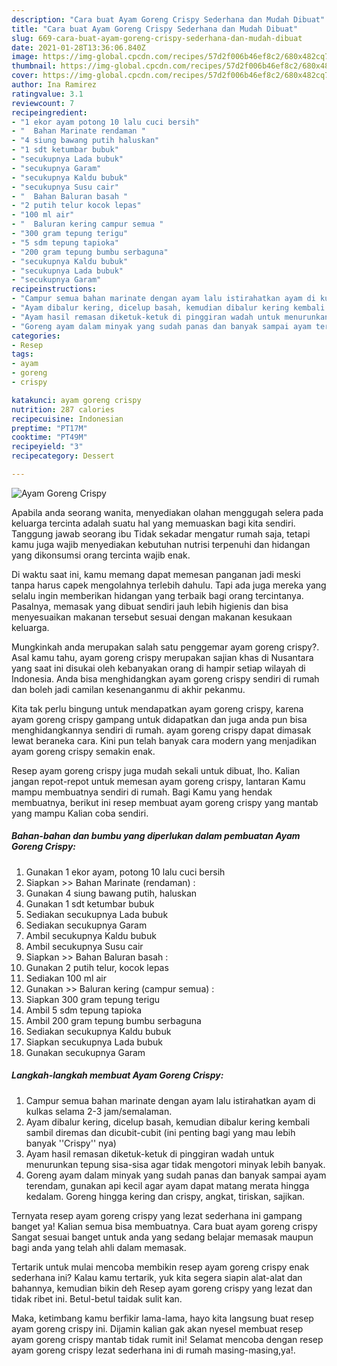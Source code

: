 ```yaml
---
description: "Cara buat Ayam Goreng Crispy Sederhana dan Mudah Dibuat"
title: "Cara buat Ayam Goreng Crispy Sederhana dan Mudah Dibuat"
slug: 669-cara-buat-ayam-goreng-crispy-sederhana-dan-mudah-dibuat
date: 2021-01-28T13:36:06.840Z
image: https://img-global.cpcdn.com/recipes/57d2f006b46ef8c2/680x482cq70/ayam-goreng-crispy-foto-resep-utama.jpg
thumbnail: https://img-global.cpcdn.com/recipes/57d2f006b46ef8c2/680x482cq70/ayam-goreng-crispy-foto-resep-utama.jpg
cover: https://img-global.cpcdn.com/recipes/57d2f006b46ef8c2/680x482cq70/ayam-goreng-crispy-foto-resep-utama.jpg
author: Ina Ramirez
ratingvalue: 3.1
reviewcount: 7
recipeingredient:
- "1 ekor ayam potong 10 lalu cuci bersih"
- "  Bahan Marinate rendaman "
- "4 siung bawang putih haluskan"
- "1 sdt ketumbar bubuk"
- "secukupnya Lada bubuk"
- "secukupnya Garam"
- "secukupnya Kaldu bubuk"
- "secukupnya Susu cair"
- "  Bahan Baluran basah "
- "2 putih telur kocok lepas"
- "100 ml air"
- "  Baluran kering campur semua "
- "300 gram tepung terigu"
- "5 sdm tepung tapioka"
- "200 gram tepung bumbu serbaguna"
- "secukupnya Kaldu bubuk"
- "secukupnya Lada bubuk"
- "secukupnya Garam"
recipeinstructions:
- "Campur semua bahan marinate dengan ayam lalu istirahatkan ayam di kulkas selama 2-3 jam/semalaman."
- "Ayam dibalur kering, dicelup basah, kemudian dibalur kering kembali sambil diremas dan dicubit-cubit (ini penting bagi yang mau lebih banyak &#39;&#39;Crispy&#39;&#39; nya)"
- "Ayam hasil remasan diketuk-ketuk di pinggiran wadah untuk menurunkan tepung sisa-sisa agar tidak mengotori minyak lebih banyak."
- "Goreng ayam dalam minyak yang sudah panas dan banyak sampai ayam terendam, gunakan api kecil agar ayam dapat matang merata hingga kedalam. Goreng hingga kering dan crispy, angkat, tiriskan, sajikan."
categories:
- Resep
tags:
- ayam
- goreng
- crispy

katakunci: ayam goreng crispy 
nutrition: 287 calories
recipecuisine: Indonesian
preptime: "PT17M"
cooktime: "PT49M"
recipeyield: "3"
recipecategory: Dessert

---
```



![Ayam Goreng Crispy](https://img-global.cpcdn.com/recipes/57d2f006b46ef8c2/680x482cq70/ayam-goreng-crispy-foto-resep-utama.jpg)

Apabila anda seorang wanita, menyediakan olahan menggugah selera pada keluarga tercinta adalah suatu hal yang memuaskan bagi kita sendiri. Tanggung jawab seorang ibu Tidak sekadar mengatur rumah saja, tetapi kamu juga wajib menyediakan kebutuhan nutrisi terpenuhi dan hidangan yang dikonsumsi orang tercinta wajib enak.

Di waktu  saat ini, kamu memang dapat memesan panganan jadi meski tanpa harus capek mengolahnya terlebih dahulu. Tapi ada juga mereka yang selalu ingin memberikan hidangan yang terbaik bagi orang tercintanya. Pasalnya, memasak yang dibuat sendiri jauh lebih higienis dan bisa menyesuaikan makanan tersebut sesuai dengan makanan kesukaan keluarga. 



Mungkinkah anda merupakan salah satu penggemar ayam goreng crispy?. Asal kamu tahu, ayam goreng crispy merupakan sajian khas di Nusantara yang saat ini disukai oleh kebanyakan orang di hampir setiap wilayah di Indonesia. Anda bisa menghidangkan ayam goreng crispy sendiri di rumah dan boleh jadi camilan kesenanganmu di akhir pekanmu.

Kita tak perlu bingung untuk mendapatkan ayam goreng crispy, karena ayam goreng crispy gampang untuk didapatkan dan juga anda pun bisa menghidangkannya sendiri di rumah. ayam goreng crispy dapat dimasak lewat beraneka cara. Kini pun telah banyak cara modern yang menjadikan ayam goreng crispy semakin enak.

Resep ayam goreng crispy juga mudah sekali untuk dibuat, lho. Kalian jangan repot-repot untuk memesan ayam goreng crispy, lantaran Kamu mampu membuatnya sendiri di rumah. Bagi Kamu yang hendak membuatnya, berikut ini resep membuat ayam goreng crispy yang mantab yang mampu Kalian coba sendiri.

<!--inarticleads1-->

##### Bahan-bahan dan bumbu yang diperlukan dalam pembuatan Ayam Goreng Crispy:

1. Gunakan 1 ekor ayam, potong 10 lalu cuci bersih
1. Siapkan  &gt;&gt; Bahan Marinate (rendaman) :
1. Gunakan 4 siung bawang putih, haluskan
1. Gunakan 1 sdt ketumbar bubuk
1. Sediakan secukupnya Lada bubuk
1. Sediakan secukupnya Garam
1. Ambil secukupnya Kaldu bubuk
1. Ambil secukupnya Susu cair
1. Siapkan  &gt;&gt; Bahan Baluran basah :
1. Gunakan 2 putih telur, kocok lepas
1. Sediakan 100 ml air
1. Gunakan  &gt;&gt; Baluran kering (campur semua) :
1. Siapkan 300 gram tepung terigu
1. Ambil 5 sdm tepung tapioka
1. Ambil 200 gram tepung bumbu serbaguna
1. Sediakan secukupnya Kaldu bubuk
1. Siapkan secukupnya Lada bubuk
1. Gunakan secukupnya Garam




<!--inarticleads2-->

##### Langkah-langkah membuat Ayam Goreng Crispy:

1. Campur semua bahan marinate dengan ayam lalu istirahatkan ayam di kulkas selama 2-3 jam/semalaman.
1. Ayam dibalur kering, dicelup basah, kemudian dibalur kering kembali sambil diremas dan dicubit-cubit (ini penting bagi yang mau lebih banyak &#39;&#39;Crispy&#39;&#39; nya)
1. Ayam hasil remasan diketuk-ketuk di pinggiran wadah untuk menurunkan tepung sisa-sisa agar tidak mengotori minyak lebih banyak.
1. Goreng ayam dalam minyak yang sudah panas dan banyak sampai ayam terendam, gunakan api kecil agar ayam dapat matang merata hingga kedalam. Goreng hingga kering dan crispy, angkat, tiriskan, sajikan.




Ternyata resep ayam goreng crispy yang lezat sederhana ini gampang banget ya! Kalian semua bisa membuatnya. Cara buat ayam goreng crispy Sangat sesuai banget untuk anda yang sedang belajar memasak maupun bagi anda yang telah ahli dalam memasak.

Tertarik untuk mulai mencoba membikin resep ayam goreng crispy enak sederhana ini? Kalau kamu tertarik, yuk kita segera siapin alat-alat dan bahannya, kemudian bikin deh Resep ayam goreng crispy yang lezat dan tidak ribet ini. Betul-betul taidak sulit kan. 

Maka, ketimbang kamu berfikir lama-lama, hayo kita langsung buat resep ayam goreng crispy ini. Dijamin kalian gak akan nyesel membuat resep ayam goreng crispy mantab tidak rumit ini! Selamat mencoba dengan resep ayam goreng crispy lezat sederhana ini di rumah masing-masing,ya!.

